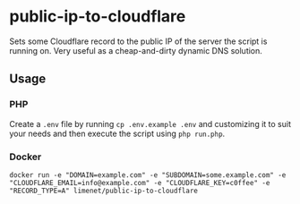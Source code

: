 # public-ip-to-cloudflare

Sets some Cloudflare record to the public IP of the server the script is running on. Very useful as a cheap-and-dirty dynamic DNS solution.

## Usage

### PHP

Create a `.env` file by running `cp .env.example .env` and customizing it to suit your needs and then execute the script using `php run.php`.

### Docker

`docker run -e "DOMAIN=example.com" -e "SUBDOMAIN=some.example.com" -e "CLOUDFLARE_EMAIL=info@example.com" -e "CLOUDFLARE_KEY=c0ffee" -e "RECORD_TYPE=A" limenet/public-ip-to-cloudflare`
